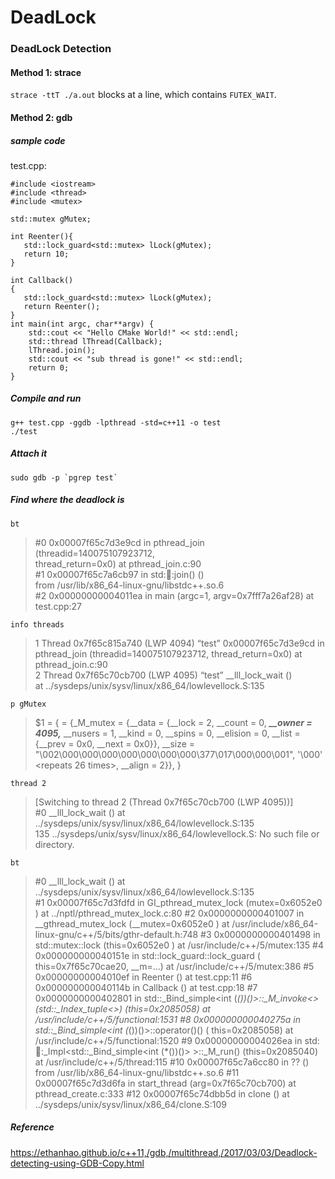 # DeadLock

### DeadLock Detection ###

#### Method 1: strace ####
`strace -ttT ./a.out` blocks at a line, which contains `FUTEX_WAIT`.

#### Method 2: gdb ####
##### sample code #####
test.cpp:<br>
```
#include <iostream>
#include <thread>
#include <mutex>

std::mutex gMutex;

int Reenter(){
   std::lock_guard<std::mutex> lLock(gMutex);
   return 10;	
}

int Callback()
{
   std::lock_guard<std::mutex> lLock(gMutex); 
   return Reenter();
}
int main(int argc, char**argv) {
    std::cout << "Hello CMake World!" << std::endl;
    std::thread lThread(Callback);
    lThread.join();
    std::cout << "sub thread is gone!" << std::endl;
    return 0;
}
```
##### Compile and run #####
```
g++ test.cpp -ggdb -lpthread -std=c++11 -o test
./test
```
##### Attach it #####
```
sudo gdb -p `pgrep test`
```
##### Find where the deadlock is #####
`bt`
> #0 0x00007f65c7d3e9cd in pthread_join (threadid=140075107923712,<br>
> thread_return=0x0) at pthread_join.c:90<br>
> #1 0x00007f65c7a6cb97 in std::thread::join() ()<br>
> from /usr/lib/x86_64-linux-gnu/libstdc++.so.6<br>
> #2 0x00000000004011ea in main (argc=1, argv=0x7fff7a26af28) at test.cpp:27

`info threads`
> 1 Thread 0x7f65c815a740 (LWP 4094) “test” 0x00007f65c7d3e9cd in pthread_join (threadid=140075107923712, thread_return=0x0) at pthread_join.c:90<br>
> 2 Thread 0x7f65c70cb700 (LWP 4095) “test” __lll_lock_wait ()<br>
> at ../sysdeps/unix/sysv/linux/x86_64/lowlevellock.S:135

`p gMutex`
> $1 = { = {_M_mutex = {__data = {__lock = 2, __count = 0, ***__owner = 4095,*** __nusers = 1, __kind = 0, __spins = 0, __elision = 0, __list = {__prev = 0x0, __next = 0x0}}, __size = "\002\000\000\000\000\000\000\000\377\017\000\000\001", '\000' <repeats 26 times>, __align = 2}}, }

`thread 2`
> [Switching to thread 2 (Thread 0x7f65c70cb700 (LWP 4095))]<br>
> #0 __lll_lock_wait () at ../sysdeps/unix/sysv/linux/x86_64/lowlevellock.S:135<br>
> 135	../sysdeps/unix/sysv/linux/x86_64/lowlevellock.S: No such file or directory.

`bt`
> #0 __lll_lock_wait () at ../sysdeps/unix/sysv/linux/x86_64/lowlevellock.S:135<br>
> #1 0x00007f65c7d3fdfd in GI_pthread_mutex_lock (mutex=0x6052e0 ) at ../nptl/pthread_mutex_lock.c:80 #2 0x0000000000401007 in __gthread_mutex_lock (__mutex=0x6052e0 ) at /usr/include/x86_64-linux-gnu/c++/5/bits/gthr-default.h:748 #3 0x0000000000401498 in std::mutex::lock (this=0x6052e0 ) at /usr/include/c++/5/mutex:135 #4 0x000000000040151e in std::lock_guard::lock_guard ( this=0x7f65c70cae20, __m=...) at /usr/include/c++/5/mutex:386 #5 0x00000000004010ef in Reenter () at test.cpp:11 #6 0x000000000040114b in Callback () at test.cpp:18 #7 0x0000000000402801 in std::_Bind_simple<int (*())()>::_M_invoke<>(std::_Index_tuple<>) (this=0x2085058) at /usr/include/c++/5/functional:1531 #8 0x000000000040275a in std::_Bind_simple<int (*())()>::operator()() ( this=0x2085058) at /usr/include/c++/5/functional:1520 #9 0x00000000004026ea in std::thread::_Impl<std::_Bind_simple<int (*())()> >::_M_run() (this=0x2085040) at /usr/include/c++/5/thread:115 #10 0x00007f65c7a6cc80 in ?? () from /usr/lib/x86_64-linux-gnu/libstdc++.so.6 #11 0x00007f65c7d3d6fa in start_thread (arg=0x7f65c70cb700) at pthread_create.c:333 #12 0x00007f65c74dbb5d in clone () at ../sysdeps/unix/sysv/linux/x86_64/clone.S:109

##### Reference #####
https://ethanhao.github.io/c++11,/gdb,/multithread,/2017/03/03/Deadlock-detecting-using-GDB-Copy.html
